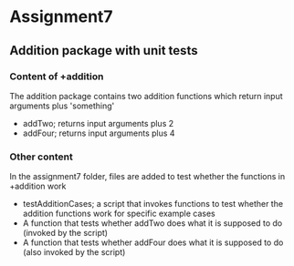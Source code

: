 Assignment7
====================

Addition package with unit tests
---------------------


### Content of +addition

The addition package contains two addition functions which return input arguments plus 'something'
* addTwo; returns input arguments plus 2
* addFour; returns input arguments plus 4


### Other content

In the assignment7 folder, files are added to test whether the functions in +addition work
* testAdditionCases; a script that invokes functions to test whether the addition functions work for specific example cases
* A function that tests whether addTwo does what it is supposed to do (invoked by the script)
* A function that tests whether addFour does what it is supposed to do (also invoked by the script)